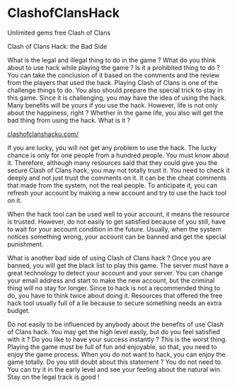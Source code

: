 # ClashofClansHack
Unlimited gems free Clash of Clans


Clash of Clans Hack: the Bad Side

What is the legal and illegal thing to do in the game ? What do you think about to use hack while playing the game ? Is it a prohibited thing to do ? You can take the conclusion of it based on the comments and the review from the players that used the hack. Playing Clash of Clans is one of the challenge things to do. You also should prepare the special trick to stay in this game. Since it is challenging, you may have the idea of using the hack. Many benefits will be yours if you use the hack. However, life is not only about the happiness, right ? Whether in the game life,  you also will get the bad thing from using the hack. What is it ?

<a href="http://clashofclanshacku.com/">clashofclanshacku.com/</a>

If you are lucky, you will not get any problem to use the hack. The lucky chance is only for one people from a hundred people. You must know about it. Therefore, although many resources said that they could give you the secure Clash of Clans hack, you may not totally trust it. You need to check it deeply and not just trust the comments on it. It can be the cheat comments that made from the system, not the real people. To anticipate it, you can refresh your account by making a new account and try to use the hack tool on it. 

When the hack tool can be used well to your account, it means the resource is trusted. However, do not easily to get satisfied because of you still, have to wait for your account condition in the future. Usually, when the system notices something wrong, your account can be banned and get the special punishment.

What is another bad side of using Clash of Clans hack ? Once you are banned, you will get the black list to play this game. The server must have a great technology to detect your account and your server. You can change your email address and start to make the new account, but the criminal thing will no stay for longer. Since to hack is not a recommended thing to do, you have to think twice about doing it. Resources that offered the free hack tool usually full of a lie because to secure something needs an extra budget.

Do not easily to be influenced by anybody about the benefits of use Clash of Clans hack. You may get the high level easily, but do you feel satisfied with it ? Do you like to have your success instantly ? This is the worst thing. Playing the game must be full of fun and enjoyable, so that, you need to enjoy the game process. When you do not want to hack, you can enjoy the game totally. Do you still doubt about this statement ? You do not need to. You can try it in the early level and see your feeling about the natural win. Stay on the legal track is good !
